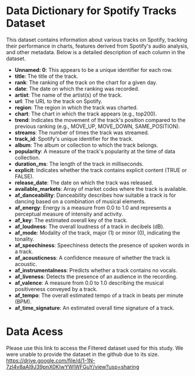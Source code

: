 
# Data Dictionary for Spotify Tracks Dataset

This dataset contains information about various tracks on Spotify, tracking their performance in charts, features derived from Spotify's audio analysis, and other metadata. Below is a detailed description of each column in the dataset.

- **Unnamed: 0**: This appears to be a unique identifier for each row.
- **title**: The title of the track.
- **rank**: The ranking of the track on the chart for a given day.
- **date**: The date on which the ranking was recorded.
- **artist**: The name of the artist(s) of the track.
- **url**: The URL to the track on Spotify.
- **region**: The region in which the track was charted.
- **chart**: The chart in which the track appears (e.g., top200).
- **trend**: Indicates the movement of the track's position compared to the previous ranking (e.g., MOVE_UP, MOVE_DOWN, SAME_POSITION).
- **streams**: The number of times the track was streamed.
- **track_id**: Spotify's unique identifier for the track.
- **album**: The album or collection to which the track belongs.
- **popularity**: A measure of the track's popularity at the time of data collection.
- **duration_ms**: The length of the track in milliseconds.
- **explicit**: Indicates whether the track contains explicit content (TRUE or FALSE).
- **release_date**: The date on which the track was released.
- **available_markets**: Array of market codes where the track is available.
- **af_danceability**: Danceability describes how suitable a track is for dancing based on a combination of musical elements.
- **af_energy**: Energy is a measure from 0.0 to 1.0 and represents a perceptual measure of intensity and activity.
- **af_key**: The estimated overall key of the track.
- **af_loudness**: The overall loudness of a track in decibels (dB).
- **af_mode**: Modality of the track, major (1) or minor (0), indicating the tonality.
- **af_speechiness**: Speechiness detects the presence of spoken words in a track.
- **af_acousticness**: A confidence measure of whether the track is acoustic.
- **af_instrumentalness**: Predicts whether a track contains no vocals.
- **af_liveness**: Detects the presence of an audience in the recording.
- **af_valence**: A measure from 0.0 to 1.0 describing the musical positiveness conveyed by a track.
- **af_tempo**: The overall estimated tempo of a track in beats per minute (BPM).
- **af_time_signature**: An estimated overall time signature of a track.

# Data Acess
Please use this link to access the Filtered dataset used for this study. We were unable to provide the dataset in the github due to its size.
https://drive.google.com/file/d/1-1N-7zl4v8aAl9J39pnX0KIwYWIWFGuY/view?usp=sharing

